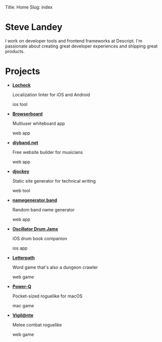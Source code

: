 Title: Home
Slug: index

# Steve Landey

I work on developer tools and frontend frameworks at Descript. I'm passionate about creating great developer experiences and shipping great products.

# Projects

- **[Locheck](https://github.com/Asana/locheck)**
  
    Localization linter for iOS and Android
    
    <span class="tag ios">ios</span> <span class="tag tool">tool</span>

- **[Browserboard](https://browserboard.com)**
  
    Multiuser whiteboard app
    
    <span class="tag web">web</span> <span class="tag app">app</span>

- **[diyband.net](https://diyband.net)**
  
    Free website builder for musicians
    
    <span class="tag web">web</span> <span class="tag app">app</span>

- **[djockey](https://steveasleep.com/djockey)**
  
    Static site generator for technical writing
    
    <span class="tag web">web</span> <span class="tag tool">tool</span>

- **[namegenerator.band](https://namegenerator.band)**
  
    Random band name generator
    
    <span class="tag web">web</span> <span class="tag app">app</span>

- **[Oscillator Drum Jams](https://oscillatordrums.com)**
  
    iOS drum book companion
    
    <span class="tag ios">ios</span> <span class="tag app">app</span>

- **[Letterpath](https://irskep.itch.io/letterpath)**
  
    Word game that's also a dungeon crawler
    
    <span class="tag web">web</span> <span class="tag game">game</span>

- **[Power-Q](https://irskep.itch.io/power-q)**
  
    Pocket-sized roguelike for macOS
    
    <span class="tag mac">mac</span> <span class="tag game">game</span>

- **[Vigil@nte](https://irskep.itch.io/vigilante)**
  
    Melee combat roguelike
    
    <span class="tag web">web</span> <span class="tag game">game</span>